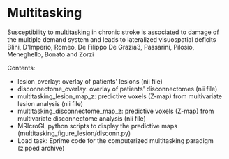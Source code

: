 # Multitasking
Susceptibility to multitasking in chronic stroke is associated to damage of the multiple demand system and leads to lateralized visuospatial deficits
Blini, D'Imperio, Romeo, De Filippo De Grazia3, Passarini, Pilosio, Meneghello, Bonato and Zorzi 

Contents:
- lesion_overlay: overlay of patients' lesions (nii file)
- disconnectome_overlay: overlay of patients' disconnectomes (nii file)
- multitasking_lesion_map_z: predictive voxels (Z-map) from multivariate lesion analysis (nii file)
- multitasking_disconnectome_map_z: predictive voxels (Z-map) from multivariate disconnectome analysis (nii file) 
- MRIcroGL python scripts to display the predictive maps (multitasking_figure_lesion/disconn.py)
- Load task: Eprime code for the computerized multitasking paradigm (zipped archive) 
